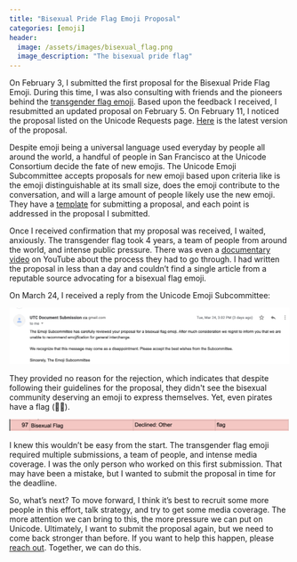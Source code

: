 ```yaml
---
title: "Bisexual Pride Flag Emoji Proposal"
categories: [emoji]
header:
  image: /assets/images/bisexual_flag.png
  image_description: "The bisexual pride flag"
---
```


On February 3, I submitted the first proposal for the Bisexual Pride Flag Emoji. During this time, I was also consulting with friends and the pioneers behind the [transgender flag emoji](https://www.tedeytan.com/transemoji). Based upon the feedback I received, I resubmitted an updated proposal on February 5. On February 11, I noticed the proposal listed on the Unicode Requests page. [Here]({{site.url}}/assets/documents/Proposal_For_Bisexual_Flag_Emoji.pdf) is the latest version of the proposal.

Despite emoji being a universal language used everyday by people all around the world, a handful of people in San Francisco at the Unicode Consortium decide the fate of new emojis. The Unicode Emoji Subcommittee accepts proposals for new emoji based upon criteria like is the emoji distinguishable at its small size, does the emoji contribute to the conversation, and will a large amount of people likely use the new emoji. They have a [template](https://unicode.org/emoji/proposals.html#emoji_proposals_form) for submitting a proposal, and each point is addressed in the proposal I submitted. 

Once I received confirmation that my proposal was received, I waited, anxiously. The transgender flag took 4 years, a team of people from around the world, and intense public pressure. There was even a [documentary video](https://www.youtube.com/watch?v=T5y5Sfh__-s) on YouTube about the process they had to go through. I had written the proposal in less than a day and couldn’t find a single article from a reputable source advocating for a bisexual flag emoji.

On March 24, I received a reply from the Unicode Emoji Subcommittee:

![The Emoji Subcommittee has carefully reviewed your proposal for a bisexual flag emoji. After much consideration we regret to inform you that we are unable to recommend emojification for general interchange. We recognize that this message may come as a disappointment. Please accept the best wishes from the Subcommittee. Sincerely, The Emoji Subcommittee](/assets/images/unicode_reply.png)

They provided no reason for the rejection, which indicates that despite following their guidelines for the proposal, they didn't see the bisexual community deserving an emoji to express themselves. Yet, even pirates have a flag (🏴‍☠️).

[![The bisexual flag emoji was declined without a reason](/assets/images/emoji_rejection.png)](https://unicode.org/emoji/emoji-requests.html)

I knew this wouldn’t be easy from the start. The transgender flag emoji required multiple submissions, a team of people, and intense media coverage. I was the only person who worked on this first submission. That may have been a mistake, but I wanted to submit the proposal in time for the deadline.

So, what’s next? To move forward, I think it’s best to recruit some more people in this effort, talk strategy, and try to get some media coverage. The more attention we can bring to this, the more pressure we can put on Unicode. Ultimately, I want to submit the proposal again, but we need to come back stronger than before. If you want to help this happen, please [reach out](mailto:hey@tannermarino.com). Together, we can do this.